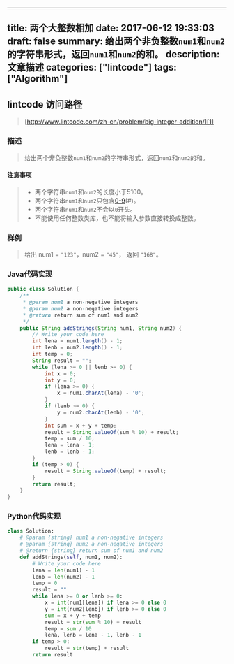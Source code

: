 
---
title: 两个大整数相加
date: 2017-06-12 19:33:03
draft: false
summary: 给出两个非负整数`num1`和`num2`的字符串形式，返回`num1`和`num2`的和。
description: 文章描述
categories: ["lintcode"]
tags: ["Algorithm"]
---


## lintcode 访问路径

> [http://www.lintcode.com/zh-cn/problem/big-integer-addition/][1]

### 描述

> 给出两个非负整数`num1`和`num2`的字符串形式，返回`num1`和`num2`的和。

#### 注意事项

> * 两个字符串`num1`和`num2`的长度小于5100。
> * 两个字符串`num1`和`num2`只包含[0-9]()(#)。
> * 两个字符串`num1`和`num2`不会以`0`开头。
> * 不能使用任何整数类库，也不能将输入参数直接转换成整数。

### 样例

> 给出 num1 = `"123"`，num2 = `"45"`， 返回 `"168"`。

### Java代码实现

```java
public class Solution {
    /**
     * @param num1 a non-negative integers
     * @param num2 a non-negative integers
     * @return return sum of num1 and num2
     */
    public String addStrings(String num1, String num2) {
        // Write your code here
        int lena = num1.length() - 1;
        int lenb = num2.length() - 1;
        int temp = 0;
        String result = "";
        while (lena >= 0 || lenb >= 0) {
            int x = 0;
            int y = 0;
            if (lena >= 0) {
                x = num1.charAt(lena) - '0';
            }
            if (lenb >= 0) {
                y = num2.charAt(lenb) - '0';
            }
            int sum = x + y + temp;
            result = String.valueOf(sum % 10) + result;
            temp = sum / 10;
            lena = lena - 1;
            lenb = lenb - 1;
        }
        if (temp > 0) {
            result = String.valueOf(temp) + result;
        }
        return result;
    }
}

```

### Python代码实现

```python
class Solution:
    # @param {string} num1 a non-negative integers
    # @param {string} num2 a non-negative integers
    # @return {string} return sum of num1 and num2
    def addStrings(self, num1, num2):
        # Write your code here
        lena = len(num1) - 1
        lenb = len(num2) - 1
        temp = 0
        result = ""
        while lena >= 0 or lenb >= 0:
            x = int(num1[lena]) if lena >= 0 else 0
            y = int(num2[lenb]) if lenb >= 0 else 0
            sum = x + y + temp
            result = str(sum % 10) + result
            temp = sum / 10
            lena, lenb = lena - 1, lenb - 1
        if temp > 0:
            result = str(temp) + result
        return result

```

[1]:	http://www.lintcode.com/zh-cn/problem/big-integer-addition/
